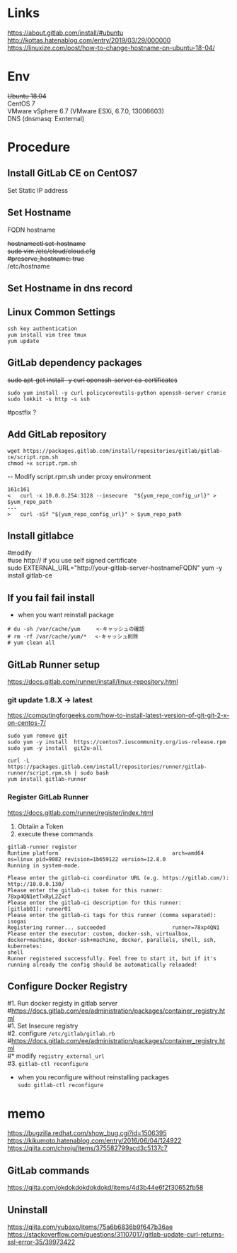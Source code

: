 # Links
https://about.gitlab.com/install/#ubuntu
http://kottas.hatenablog.com/entry/2019/03/29/000000
https://linuxize.com/post/how-to-change-hostname-on-ubuntu-18-04/

# Env
~~Ubuntu 18.04~~  
CentOS 7  
VMware vSphere 6.7 (VMware ESXi, 6.7.0, 13006603)  
DNS (dnsmasq: Exnternal)  

# Procedure
## Install GitLab CE on CentOS7
Set Static IP address   
## Set Hostname
FQDN hostname  

~~hostnamectl set-hostname~~  
~~sudo vim /etc/cloud/cloud.cfg~~  
~~#preserve_hostname: true~~  
/etc/hostname  

## Set Hostname in dns record


## Linux Common Settings
```
ssh key authentication
yum install vim tree tmux
yum update
```
## GitLab dependency packages
~~sudo apt-get install -y curl openssh-server ca-certificates~~
```
sudo yum install -y curl policycoreutils-python openssh-server cronie
sudo lokkit -s http -s ssh
```
#postfix ?

## Add GitLab repository
```
wget https://packages.gitlab.com/install/repositories/gitlab/gitlab-ce/script.rpm.sh
chmod +x script.rpm.sh

```  
-- Modify script.rpm.sh under proxy environment
```
161c161
<   curl -x 10.0.0.254:3128 --insecure  "${yum_repo_config_url}" > $yum_repo_path
---
>   curl -sSf "${yum_repo_config_url}" > $yum_repo_path
```

## Install gitlabce
#modify  
#use http:// if you use self signed certificate  
sudo EXTERNAL_URL="http://your-gitlab-server-hostnameFQDN"  yum -y install gitlab-ce  

## If you fail fail install
- when you want reinstall package  
```
# du -sh /var/cache/yum     <-キャッシュの確認
# rm -rf /var/cache/yum/*　 <-キャッシュ削除
# yum clean all
```
## GitLab Runner setup
https://docs.gitlab.com/runner/install/linux-repository.html
### git update 1.8.X -> latest
https://computingforgeeks.com/how-to-install-latest-version-of-git-git-2-x-on-centos-7/  
```
sudo yum remove git
sudo yum -y install  https://centos7.iuscommunity.org/ius-release.rpm
sudo yum -y install  git2u-all
```
```
curl -L https://packages.gitlab.com/install/repositories/runner/gitlab-runner/script.rpm.sh | sudo bash
yum install gitlab-runner
```
### Register GitLab Runner
https://docs.gitlab.com/runner/register/index.html
1. Obtaiin a Token
2. execute these commands
```
gitlab-runner register
Runtime platform                                    arch=amd64 os=linux pid=9082 revision=1b659122 version=12.8.0
Running in system-mode.

Please enter the gitlab-ci coordinator URL (e.g. https://gitlab.com/):
http://10.0.0.130/
Please enter the gitlab-ci token for this runner:
78xp4QN1etTxRyL2Zxcf
Please enter the gitlab-ci description for this runner:
[gitlab01]: runner01
Please enter the gitlab-ci tags for this runner (comma separated):
isogai
Registering runner... succeeded                     runner=78xp4QN1
Please enter the executor: custom, docker-ssh, virtualbox, docker+machine, docker-ssh+machine, docker, parallels, shell, ssh, kubernetes:
shell
Runner registered successfully. Feel free to start it, but if it's running already the config should be automatically reloaded!

```

## Configure Docker Registry
#1. Run docker registy in gitlab server  
#https://docs.gitlab.com/ee/administration/packages/container_registry.html  
#1. Set Insecure registry  
#2. configure `/etc/gitlab/gitlab.rb`  
#https://docs.gitlab.com/ee/administration/packages/container_registry.html  
#* modify `registry_external_url`  
#3. `gitlab-ctl reconfigure`  


- when you reconfigure without reinstalling packages  
`sudo gitlab-ctl reconfigure` 



# memo

https://bugzilla.redhat.com/show_bug.cgi?id=1506395
https://kikumoto.hatenablog.com/entry/2016/06/04/124922
https://qiita.com/chroju/items/375582799acd3c5137c7

## GitLab commands
https://qiita.com/okdokdokdokdokd/items/4d3b44e6f2f30652fb58

## Uninstall
https://qiita.com/yubaxp/items/75a6b6836b9f647b36ae
https://stackoverflow.com/questions/31107017/gitlab-update-curl-returns-ssl-error-35/39973422
